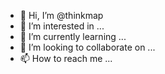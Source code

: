 - 👋 Hi, I’m @thinkmap
- 👀 I’m interested in ...
- 🌱 I’m currently learning ...
- 💞️ I’m looking to collaborate on ...
- 📫 How to reach me ...

<!---
thinkmap/thinkmap is a ✨ special ✨ repository because its `README.md` (this file) appears on your GitHub profile.
You can click the Preview link to take a look at your changes.
--->
